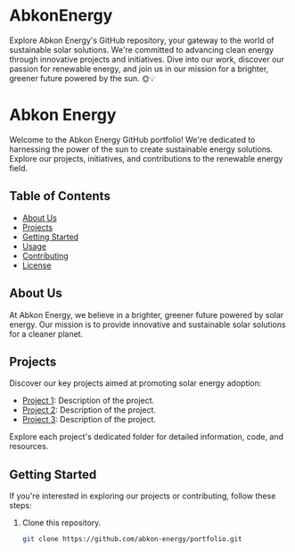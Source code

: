 # AbkonEnergy
Explore Abkon Energy's GitHub repository, your gateway to the world of sustainable solar solutions. We're committed to advancing clean energy through innovative projects and initiatives. Dive into our work, discover our passion for renewable energy, and join us in our mission for a brighter, greener future powered by the sun. 🌞💡

# Abkon Energy

Welcome to the Abkon Energy GitHub portfolio! We're dedicated to harnessing the power of the sun to create sustainable energy solutions. Explore our projects, initiatives, and contributions to the renewable energy field.

## Table of Contents
- [About Us](#about-us)
- [Projects](#projects)
- [Getting Started](#getting-started)
- [Usage](#usage)
- [Contributing](#contributing)
- [License](#license)

## About Us

At Abkon Energy, we believe in a brighter, greener future powered by solar energy. Our mission is to provide innovative and sustainable solar solutions for a cleaner planet.

## Projects

Discover our key projects aimed at promoting solar energy adoption:

- [Project 1](project1_link): Description of the project.
- [Project 2](project2_link): Description of the project.
- [Project 3](project3_link): Description of the project.

Explore each project's dedicated folder for detailed information, code, and resources.

## Getting Started

If you're interested in exploring our projects or contributing, follow these steps:

1. Clone this repository.
   ```sh
   git clone https://github.com/abkon-energy/portfolio.git

